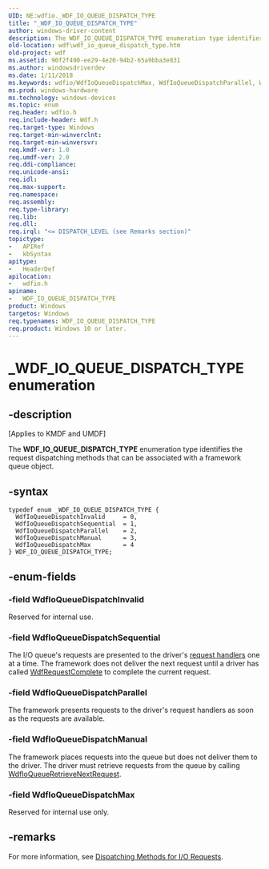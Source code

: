 ```yaml
---
UID: NE:wdfio._WDF_IO_QUEUE_DISPATCH_TYPE
title: "_WDF_IO_QUEUE_DISPATCH_TYPE"
author: windows-driver-content
description: The WDF_IO_QUEUE_DISPATCH_TYPE enumeration type identifies the request dispatching methods that can be associated with a framework queue object.
old-location: wdf\wdf_io_queue_dispatch_type.htm
old-project: wdf
ms.assetid: 90f2f490-ee29-4e20-94b2-65a9bba3e831
ms.author: windowsdriverdev
ms.date: 1/11/2018
ms.keywords: wdfio/WdfIoQueueDispatchMax, WdfIoQueueDispatchParallel, WdfIoQueueDispatchSequential, DFQueueObjectRef_dd3d1037-0355-4f02-b0ec-4bd988df33d2.xml, wdfio/WdfIoQueueDispatchSequential, wdfio/WDF_IO_QUEUE_DISPATCH_TYPE, WDF_IO_QUEUE_DISPATCH_TYPE, WDF_IO_QUEUE_DISPATCH_TYPE enumeration, kmdf.wdf_io_queue_dispatch_type, wdfio/WdfIoQueueDispatchParallel, wdfio/WdfIoQueueDispatchManual, WdfIoQueueDispatchMax, WdfIoQueueDispatchManual, wdf.wdf_io_queue_dispatch_type, wdfio/WdfIoQueueDispatchInvalid, _WDF_IO_QUEUE_DISPATCH_TYPE, WdfIoQueueDispatchInvalid
ms.prod: windows-hardware
ms.technology: windows-devices
ms.topic: enum
req.header: wdfio.h
req.include-header: Wdf.h
req.target-type: Windows
req.target-min-winverclnt: 
req.target-min-winversvr: 
req.kmdf-ver: 1.0
req.umdf-ver: 2.0
req.ddi-compliance: 
req.unicode-ansi: 
req.idl: 
req.max-support: 
req.namespace: 
req.assembly: 
req.type-library: 
req.lib: 
req.dll: 
req.irql: "<= DISPATCH_LEVEL (see Remarks section)"
topictype:
-	APIRef
-	kbSyntax
apitype:
-	HeaderDef
apilocation:
-	wdfio.h
apiname:
-	WDF_IO_QUEUE_DISPATCH_TYPE
product: Windows
targetos: Windows
req.typenames: WDF_IO_QUEUE_DISPATCH_TYPE
req.product: Windows 10 or later.
---
```


# _WDF_IO_QUEUE_DISPATCH_TYPE enumeration


## -description


<p class="CCE_Message">[Applies to KMDF and UMDF]

The <b>WDF_IO_QUEUE_DISPATCH_TYPE</b> enumeration type identifies the request dispatching methods that can be associated with a framework queue object. 


## -syntax


````
typedef enum _WDF_IO_QUEUE_DISPATCH_TYPE { 
  WdfIoQueueDispatchInvalid     = 0,
  WdfIoQueueDispatchSequential  = 1,
  WdfIoQueueDispatchParallel    = 2,
  WdfIoQueueDispatchManual      = 3,
  WdfIoQueueDispatchMax         = 4
} WDF_IO_QUEUE_DISPATCH_TYPE;
````


## -enum-fields




### -field WdfIoQueueDispatchInvalid

Reserved for internal use.


### -field WdfIoQueueDispatchSequential

The I/O queue's requests are presented to the driver's <a href="https://docs.microsoft.com/en-us/windows-hardware/drivers/wdf/request-handlers">request handlers</a> one at a time. The framework does not deliver the next request until a driver has called <a href="..\wdfrequest\nf-wdfrequest-wdfrequestcomplete.md">WdfRequestComplete</a> to complete the current request.


### -field WdfIoQueueDispatchParallel

The framework presents requests to the driver's request handlers as soon as the requests are available. 


### -field WdfIoQueueDispatchManual

The framework places requests into the queue but does not deliver them to the driver. The driver must retrieve requests from the queue by calling <a href="..\wdfio\nf-wdfio-wdfioqueueretrievenextrequest.md">WdfIoQueueRetrieveNextRequest</a>.


### -field WdfIoQueueDispatchMax

Reserved for internal use only.


## -remarks



For more information, see <a href="https://docs.microsoft.com/en-us/windows-hardware/drivers/wdf/dispatching-methods-for-i-o-requests">Dispatching Methods for I/O Requests</a>.



